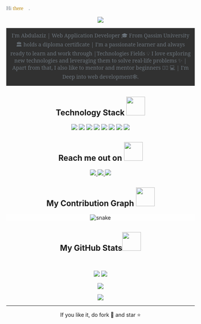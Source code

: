 <span style="color: #6c757d; font-family: Bahnschrift" align="left">
Hi <span style="color: darkgoldenrod">there</span> 👋.
</span>
<p align="center">
<img style="border-radius: 2%;" 
  src="https://media.tenor.com/cI3eAVLXj48AAAAC/hello-world.gif" />
</p>
<p align="center" style="background: #313131;padding: 10px; color: #6c757d; font-family: 'Noto Serif', serif">
I'm  Abdulaziz | Web Application Developer 🎓 From  Qassim University 🏛 holds a diploma certificate
| I'm a passionate learner and always ready to learn and work through 
|Technologies Fields 💡 I love exploring new technologies and leveraging them to solve real-life problems ✨ | 
Apart from that, I also like to mentor and mentor beginners 👨🏻 💻
| I'm Deep into web development🕸️.
</p>

<h2 align="center">Technology Stack <img src="https://raw.githubusercontent.com/ritik307/ritik307/main/images/laptop.gif" width="50"></h2>

<p align="center">
<img src="https://img.shields.io/badge/-HTML5-E34F26?style=flat-square&logo=html5&logoColor=white"/>
<img src="https://img.shields.io/badge/-CSS3-1572B6?style=flat-square&logo=css3"/>
<img src="https://img.shields.io/badge/-Bootstrap-563D7C?style=flat-square&logo=bootstrap"/>
<img src="https://img.shields.io/badge/-JavaScript-313131?style=flat-square&logo=javascript"/>
<img src="https://img.shields.io/badge/-php-535572?style=flat-square&logo=php"/>
<img src="https://img.shields.io/badge/-MySQL-223c4f?style=flat-square&logo=mysql"/>
<img src="https://img.shields.io/badge/-MariaDB-black?style=flat-square&logo=MariaDB"/>
<img src="https://img.shields.io/badge/-GitHub-black?style=flat-square&logo=github"/>
</p>

<h2 align="center">Reach me out on <img src="https://media0.giphy.com/media/jqNPzdTTxQfOgOqpO4/source.gif" width="50"></h2>

<p align="center">
<a href="mailto: Q3zw@outlook.com">
 <img style="border-radius: 10%" src="https://img.shields.io/badge/-3zl-c14438?style=flat-square&logo=Gmail&logoColor=white&link=mailto:ritikpr307@gmail.com"/>
</a>
<a href="https://www.linkedin.com/in/abdulaziz-alyahya-13572725b/">
 <img style="border-radius: 10%" src="https://img.shields.io/badge/-3zl-blue?style=flat-square&logo=Linkedin&logoColor=white&link=https://www.linkedin.com/in/ritik-rawal-698a18142/"/>
</a>
 <a href="https://twitter.com/3zwl_">
 <img style="border-radius: 10%" src="https://img.shields.io/badge/-3zwl_-blue?style=flat-square&logo=twitter&logoColor=white&link=https://twitter.com/3zl"/>
</a>

</p>
<h2 align="center">
  My Contribution Graph <img src="https://media.giphy.com/media/xUA7aZeLE2e0P7Znz2/giphy.gif" width="50">
</h2>
<p align="center" style="background: rgba(255,255,255,0.18);">
  <img src="https://raw.githubusercontent.com/ritik307/ritik307/output/github-contribution-grid-snake.svg" alt="snake"></center>
</p>

<h2 align="center">
  My GitHub Stats<img src="https://media.giphy.com/media/VgCDAzcKvsR6OM0uWg/giphy.gif" width="50">
</h2>
<br>
<p align = "center">
  <img  src="https://github-readme-stats.vercel.app/api?username=3zl &show_icons=true&theme=radical&line_height=27">
  <img src="https://github-readme-stats.vercel.app/api/top-langs/?username=3zl &hide=html,css,java,shaderlab,kotlin,hlsl&theme=radical">
</p>

<p align = "center">
 <img  src="https://github-readme-streak-stats.herokuapp.com/?username=3zl&show_icons=true&locale=en&layout=compact&theme=radical&line_height=0" />
</p> 
<p align="center">
 <img  src="https://img.shields.io/github/stars/3zl?style=social"/>
</p>
<hr>
<p align="center">If you like it, do fork 🍴 and star ⭐</p>
